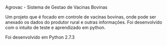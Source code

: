 Agrovac - Sistema de Gestao de Vacinas Bovinas

Um projeto que é focado em controle de vacinas bovinas, onde pode ser anexado os dados do produtor rural e outras informações. Foi desenvolvido com o intuito de teste e aprendizado em python.

Foi desenvolvido em Python 2.7.3
